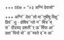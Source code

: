 +++
title = "०३ अग्निं देवासो"

+++
अग्निं᳓ देवा᳓सो मा᳓नुषीषु विक्षु᳓  
प्रियं᳓ धुः · क्षेषिय᳓न्तो न᳓ मित्र᳓म्  
स᳓ दीदयद् उशती᳓र् ऊ᳓र्मिया आ᳓  
दक्षा᳓यियो यो᳓ दा᳓स्वते द᳓म आ᳓